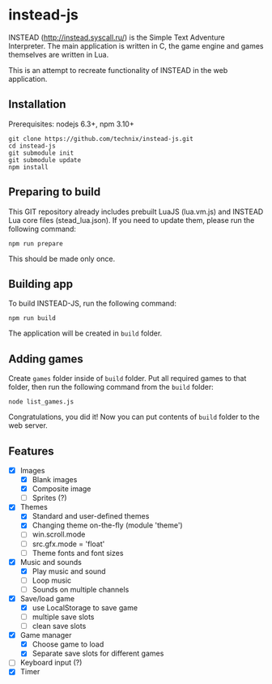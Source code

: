 # instead-js
INSTEAD (http://instead.syscall.ru/) is the Simple Text Adventure Interpreter. 
The main application is written in C, the game engine and games themselves are written in Lua.

This is an attempt to recreate functionality of INSTEAD in the web application.

## Installation

Prerequisites: nodejs 6.3+, npm 3.10+

    git clone https://github.com/technix/instead-js.git
    cd instead-js
    git submodule init
    git submodule update
    npm install

## Preparing to build

This GIT repository already includes prebuilt LuaJS (lua.vm.js) and INSTEAD Lua core files (stead_lua.json). If you need to update them,
please run the following command:

    npm run prepare
    
This should be made only once.

## Building app

To build INSTEAD-JS, run the following command:

    npm run build
    
The application will be created in `build` folder.

## Adding games

Create `games` folder inside of `build` folder. Put all required games to that folder, then run the following command from the `build` folder:

    node list_games.js

Congratulations, you did it! Now you can put contents of `build` folder to the web server.

## Features

- [x] Images
    - [x] Blank images
    - [x] Composite image
    - [ ] Sprites (?)
- [x] Themes
    - [x] Standard and user-defined themes
    - [x] Changing theme on-the-fly (module 'theme')
    - [ ] win.scroll.mode
    - [ ] src.gfx.mode = 'float'
    - [ ] Theme fonts and font sizes
- [x] Music and sounds
    - [x] Play music and sound
    - [ ] Loop music
    - [ ] Sounds on multiple channels
- [x] Save/load game
    - [x] use LocalStorage to save game
    - [ ] multiple save slots
    - [ ] clean save slots
- [x] Game manager
    - [x] Choose game to load
    - [x] Separate save slots for different games
- [ ] Keyboard input (?)
- [x] Timer
